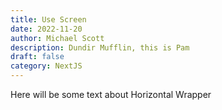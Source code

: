 ```yaml
---
title: Use Screen
date: 2022-11-20
author: Michael Scott
description: Dundir Mufflin, this is Pam
draft: false
category: NextJS
---
```


Here will be some text about Horizontal Wrapper